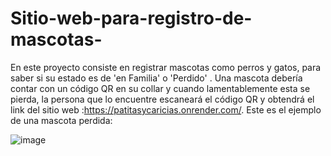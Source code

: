 # Sitio-web-para-registro-de-mascotas-
En este proyecto consiste en registrar mascotas como perros y gatos, para saber si su estado es de 'en Familia' o 'Perdido' . 
Una mascota debería contar con un código QR en su collar y cuando lamentablemente esta se pierda, la persona que lo encuentre escaneará el código QR y obtendrá el link del sitio web :https://patitasycaricias.onrender.com/.
Este es el ejemplo de una mascota perdida:

![image](https://github.com/luischanquettih/Sitio-web-para-registro-de-mascotas/assets/99174520/c12cd9ef-83cd-47c5-b7bf-a67adc2874f1)
